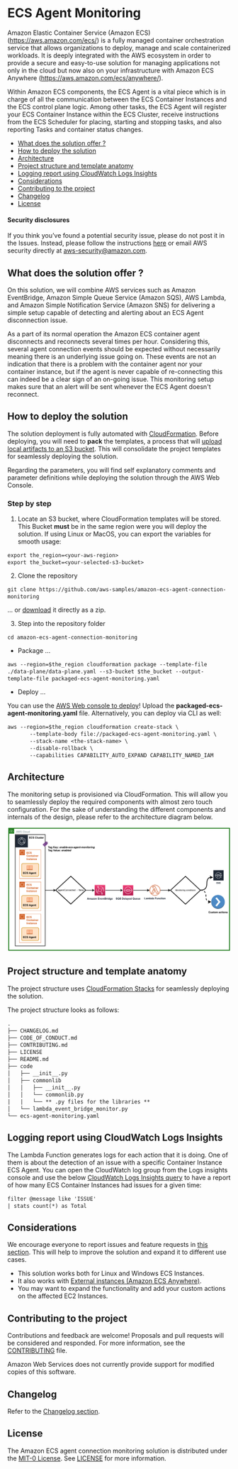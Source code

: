 # ECS Agent Monitoring

Amazon Elastic Container Service (Amazon ECS) (https://aws.amazon.com/ecs/) is a fully managed container orchestration service that allows organizations to deploy, manage and scale containerized workloads. It is deeply integrated with the AWS ecosystem in order to provide a secure and easy-to-use solution for managing applications not only in the cloud but now also on your infrastructure with Amazon ECS Anywhere (https://aws.amazon.com/ecs/anywhere/).

Within Amazon ECS components, the ECS Agent is a vital piece which is in charge of all the communication between the ECS Container Instances and the ECS control plane logic. Among other tasks, the ECS Agent will register your ECS Container Instance within the ECS Cluster, receive instructions from the ECS Scheduler for placing, starting and stopping tasks, and also reporting Tasks and container status changes.

- [What does the solution offer ?](#what-does-the-solution-offer-)
- [How to deploy the solution](#how-to-deploy-the-solution)
- [Architecture](#architecture)
- [Project structure and template anatomy](#project-structure-and-template-anatomy)
- [Logging report using CloudWatch Logs Insights](#Logging-report-using-CloudWatch-Logs-Insights)
- [Considerations](#considerations)
- [Contributing to the project](#contributing-to-the-project)
- [Changelog](#changelog)
- [License](#license)

#### Security disclosures

If you think you’ve found a potential security issue, please do not post it in the Issues.  Instead, please follow the instructions [here](https://aws.amazon.com/security/vulnerability-reporting/) or email AWS security directly at [aws-security@amazon.com](mailto:aws-security@amazon.com).

## What does the solution offer ?

On this solution, we will combine AWS services such as Amazon EventBridge, Amazon Simple Queue Service (Amazon SQS), AWS Lambda, and Amazon Simple Notification Service (Amazon SNS) for delivering a simple setup capable of detecting and alerting about an ECS Agent disconnection issue.

As a part of its normal operation the Amazon ECS container agent disconnects and reconnects several times per hour. Considering this, several agent connection events should be expected without necessarily meaning there is an underlying issue going on. These events are not an indication that there is a problem with the container agent nor your container instance, but if the agent is never capable of re-connecting this can indeed be a clear sign of an on-going issue. This monitoring setup makes sure that an alert will be sent whenever the ECS Agent doesn't reconnect.


## How to deploy the solution

The solution deployment is fully automated with [CloudFormation](https://aws.amazon.com/cloudformation/). Before deploying, you will need to **pack** the templates, a process that will [upload local artifacts to an S3 bucket](https://docs.aws.amazon.com/AWSCloudFormation/latest/UserGuide/using-cfn-cli-package.html). This will consolidate the project templates for seamlessly deploying the solution.

Regarding the parameters, you will find self explanatory comments and parameter definitions while deploying the solution through the AWS Web Console.

### Step by step

1. Locate an S3 bucket, where CloudFormation templates will be stored. This Bucket **must** be in the same region were you will deploy the solution. If using Linux or MacOS, you can export the variables for smooth usage:

```
export the_region=<your-aws-region>
export the_bucket=<your-selected-s3-bucket>
```

2. Clone the repository

```
git clone https://github.com/aws-samples/amazon-ecs-agent-connection-monitoring
```

... or [download](https://github.com/aws-samples/amazon-ecs-agent-connection-monitoring/archive/master.zip) it directly as a zip.

3. Step into the repository folder

```
cd amazon-ecs-agent-connection-monitoring
```

- Package ...
```
aws --region=$the_region cloudformation package --template-file ./data-plane/data-plane.yaml --s3-bucket $the_bucket --output-template-file packaged-ecs-agent-monitoring.yaml
```

- Deploy ...

You can use the [AWS Web console to deploy](https://docs.aws.amazon.com/AWSCloudFormation/latest/UserGuide/cfn-console-create-stack.html)! Upload the **packaged-ecs-agent-monitoring.yaml** file. Alternatively, you can deploy via CLI as well:

```
aws --region=$the_region cloudformation create-stack \
       --template-body file://packaged-ecs-agent-monitoring.yaml \
       --stack-name <the-stack-name> \
       --disable-rollback \
       --capabilities CAPABILITY_AUTO_EXPAND CAPABILITY_NAMED_IAM
```


## Architecture

The monitoring setup is provisioned via CloudFormation. This will allow you to seamlessly deploy the required components with almost zero touch configuration. For the sake of understanding the different components and internals of the design, please refer to the architecture diagram below.

![architecture](docs/Architecture.png)

## Project structure and template anatomy

The project structure uses [CloudFormation Stacks](https://aws.amazon.com/cloudformation/) for seamlessly deploying the solution.

The project structure looks as follows:

```
.
├── CHANGELOG.md
├── CODE_OF_CONDUCT.md
├── CONTRIBUTING.md
├── LICENSE
├── README.md
├── code
│   ├── __init__.py
│   ├── commonlib
│   │   ├── __init__.py
│   │   └── commonlib.py
|   |   └── ** .py files for the libraries **
│   └── lambda_event_bridge_monitor.py
└── ecs-agent-monitoring.yaml
```

## Logging report using CloudWatch Logs Insights

The Lambda Function generates logs for each action that it is doing. One of them is about the detection of an issue with a specific Container Instance ECS Agent. You can open the CloudWatch log group from the Logs insights console and use the below [CloudWatch Logs Insights query](https://docs.aws.amazon.com/AmazonCloudWatch/latest/logs/CWL_QuerySyntax.html) to have a report of how many ECS Container Instances had issues for a given time:

```
filter @message like 'ISSUE'
| stats count(*) as Total
```


## Considerations

We encourage everyone to report issues and feature requests in [this section](https://github.com/aws-samples/amazon-ecs-agent-connection-monitoring/issues). This will help to improve the solution and expand it to different use cases.

- This solution works both for Linux and Windows ECS Instances.
- It also works with [External instances (Amazon ECS Anywhere)](https://docs.aws.amazon.com/AmazonECS/latest/developerguide/ecs-anywhere.html).
- You may want to expand the functionality and add your custom actions on the affected EC2 Instances.


## Contributing to the project

Contributions and feedback are welcome! Proposals and pull requests will be considered and responded. For more information, see the [CONTRIBUTING](./CONTRIBUTING.md) file.

Amazon Web Services does not currently provide support for modified copies of this software.


## Changelog

Refer to the [Changelog section](./CHANGELOG.md).


## License

The Amazon ECS agent connection monitoring solution is distributed under the [MIT-0 License](https://github.com/aws/mit-0). See [LICENSE](./LICENSE) for more information.
